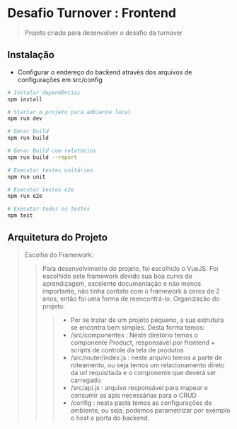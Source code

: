 # Desafio Turnover : Frontend

> Projeto criado para desenvolver o desafio da turnover

## Instalação
- Configurar o endereço do backend através dos arquivos de configurações em src/config
``` bash
# Instalar dependências
npm install

# Startar o projeto para ambiente local
npm run dev

# Gerar Build
npm run build

# Gerar Build com relatórios
npm run build --report

# Executar testes unitários
npm run unit

# Executar testes e2e
npm run e2e

# Executar todos os testes
npm test
```
## Arquitetura do Projeto
> Escolha do Framework:
>> Para desenvolvimento do projeto, foi escolhido o VueJS. Foi escolhido este framework devido sua boa curva de aprendizagem, excelente documentação e não menos importante, não tinha contato com o framework à cerca de 2 anos, então foi uma forma de reencontrá-lo.
>> Organização do projeto:
>>> - Por se tratar de um projeto pequeno, a sua estrutura se encontra bem simples. Desta forma temos:
>>> - /src/componentes : Neste diretório temos o componente Product, responsável por frontend + scripts de controle da tela de produtos
>>> - /src/router/index.js : neste arquivo temos a parte de roteamento, ou seja temos um relacionamento direto da url requisitada e o componente que deverá ser carregado
>>> - /src/api.js : arquivo responsável para mapear e consumir as apis necessárias para o CRUD
>>> - /config : nesta pasta temos as configurações de ambiente, ou seja, podemos parametrizar por exemplo o host e porta do backend.
